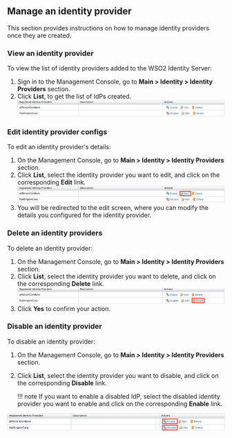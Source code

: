 ## Manage an identity provider

This section provides instructions on how to manage identity providers
once they are created.

### View an identity provider

To view the list of identity providers added to the WSO2 Identity Server:

1. Sign in to the Management Console, go to **Main > Identity > Identity Providers** section.
2. Click **List**, to get the list of IdPs created.
    ![identity-provider-list](../../assets/img/guides/identity-provider-list.png)

### Edit identity provider configs

To edit an identity provider's details:

1. On the Management Console, go to **Main > Identity > Identity Providers** section.
2. Click **List**, select the identity provider you want to edit, and click on the corresponding **Edit** link.  
    ![idp-edit](../../assets/img/guides/idp-edit.png)
4. You will be redirected to the edit screen, where you can modify the details you configured for the identity provider.

### Delete an identity providers

To delete an identity provider:

1. On the Management Console, go to **Main > Identity > Identity Providers** section.
2. Click **List**, select the identity provider you want to delete, and click on the corresponding **Delete** link.  
    ![delete-idp](../../assets/img/guides/delete-idp.png)
4. Click **Yes** to confirm your action.

### Disable an identity provider

To disable an identity provider:

1. On the Management Console, go to **Main > Identity > Identity Providers** section.
2. Click **List**, select the identity provider you want to disable, and click on the corresponding **Disable** link.

    !!! note
        If you want to enable a disabled IdP, select the disabled identity provider you want to enable and click on the corresponding **Enable** link.

![enable-disable-idp](../../assets/img/guides/enable-disable-idp.png)